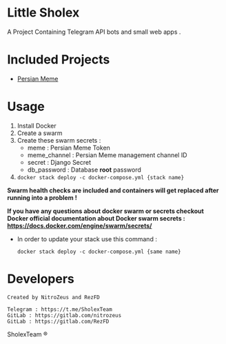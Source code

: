 # Little Sholex
A Project Containing Telegram API bots and small web apps .
# Included Projects
- [Persian Meme](http://t.me/Persian_Meme_Bot)
# Usage
1. Install Docker
2. Create a swarm
3. Create these swarm secrets : 
    - meme : Persian Meme Token
    - meme_channel : Persian Meme management channel ID
    - secret : Django Secret
    - db_password : Database **root** password
4. `docker stack deploy -c docker-compose.yml {stack name}`

**Swarm health checks are included and containers will get replaced after running into a problem !**

**If you have any questions about docker swarm or secrets checkout Docker official documentation about
Docker swarm secrets : https://docs.docker.com/engine/swarm/secrets/**
- In order to update your stack use this command :

    `docker stack deploy -c docker-compose.yml {same name}`
# Developers
    Created by NitroZeus and RezFD
    
    Telegram : https://t.me/SholexTeam
    GitLab : https://gitlab.com/nitrozeus
    GitLab : https://gitlab.com/RezFD

SholexTeam &reg;
